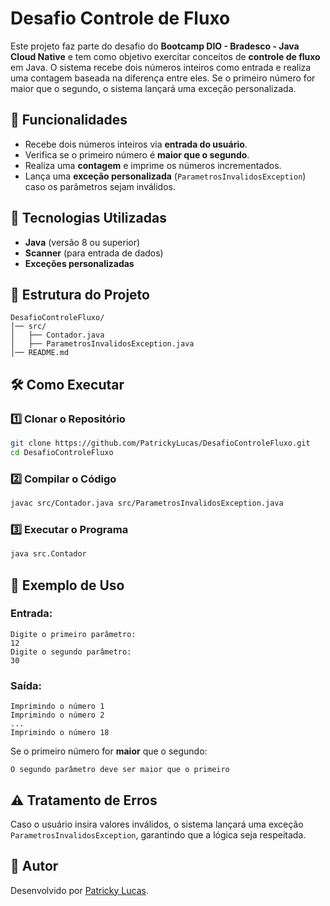 # Desafio Controle de Fluxo

Este projeto faz parte do desafio do **Bootcamp DIO - Bradesco - Java Cloud Native** e tem como objetivo exercitar conceitos de **controle de fluxo** em Java. O sistema recebe dois números inteiros como entrada e realiza uma contagem baseada na diferença entre eles. Se o primeiro número for maior que o segundo, o sistema lançará uma exceção personalizada.

## 📌 Funcionalidades
- Recebe dois números inteiros via **entrada do usuário**.
- Verifica se o primeiro número é **maior que o segundo**.
- Realiza uma **contagem** e imprime os números incrementados.
- Lança uma **exceção personalizada** (`ParametrosInvalidosException`) caso os parâmetros sejam inválidos.

## 🚀 Tecnologias Utilizadas
- **Java** (versão 8 ou superior)
- **Scanner** (para entrada de dados)
- **Exceções personalizadas**

## 📂 Estrutura do Projeto
```
DesafioControleFluxo/
│── src/
│   ├── Contador.java
│   ├── ParametrosInvalidosException.java
│── README.md
```

## 🛠 Como Executar

### 1️⃣ Clonar o Repositório
```bash
git clone https://github.com/PatrickyLucas/DesafioControleFluxo.git
cd DesafioControleFluxo
```

### 2️⃣ Compilar o Código
```bash
javac src/Contador.java src/ParametrosInvalidosException.java
```

### 3️⃣ Executar o Programa
```bash
java src.Contador
```

## 📜 Exemplo de Uso

### Entrada:
```
Digite o primeiro parâmetro:
12
Digite o segundo parâmetro:
30
```

### Saída:
```
Imprimindo o número 1
Imprimindo o número 2
...
Imprimindo o número 18
```

Se o primeiro número for **maior** que o segundo:
```
O segundo parâmetro deve ser maior que o primeiro
```

## ⚠️ Tratamento de Erros

Caso o usuário insira valores inválidos, o sistema lançará uma exceção `ParametrosInvalidosException`, garantindo que a lógica seja respeitada.

## 📌 Autor

Desenvolvido por [Patricky Lucas](https://www.linkedin.com/in/patrickylucas/).

